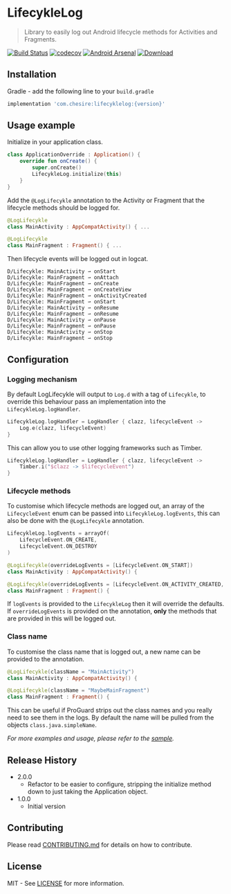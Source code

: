 # LifecykleLog  

> Library to easily log out Android lifecycle methods for Activities and Fragments.

[![Build Status](https://app.bitrise.io/app/fafeb502b668e0c5/status.svg?token=AqJ-aneNiSWPCyEgIdaqpA&branch=master)](https://app.bitrise.io/app/fafeb502b668e0c5)
[![codecov](https://codecov.io/gh/Chesire/LifecykleLog/branch/master/graph/badge.svg)](https://codecov.io/gh/Chesire/LifecykleLog)
[![Android Arsenal](https://img.shields.io/badge/Android%20Arsenal-LifecykleLog-brightgreen.svg?style=flat)](https://android-arsenal.com/details/1/7752)
[![Download](https://api.bintray.com/packages/chesire/LifecykleLog/lifecyklelog/images/download.svg) ](https://bintray.com/chesire/LifecykleLog/lifecyklelog/_latestVersion)


## Installation

Gradle - add the following line to your `build.gradle`

```groovy
implementation 'com.chesire:lifecyklelog:{version}'
```

## Usage example

Initialize in your application class.

```kotlin
class ApplicationOverride : Application() {
    override fun onCreate() {
        super.onCreate()
        LifecykleLog.initialize(this)
    }
}
```

Add the `@LogLifecykle` annotation to the Activity or Fragment that the lifecycle methods should be logged for.

```kotlin
@LogLifecykle
class MainActivity : AppCompatActivity() { ...

@LogLifecykle
class MainFragment : Fragment() { ...
```

Then lifecycle events will be logged out in logcat.

```
D/Lifecykle: MainActivity ⇀ onStart
D/Lifecykle: MainFragment ⇀ onAttach
D/Lifecykle: MainFragment ⇀ onCreate
D/Lifecykle: MainFragment ⇀ onCreateView
D/Lifecykle: MainFragment ⇀ onActivityCreated
D/Lifecykle: MainFragment ⇀ onStart
D/Lifecykle: MainActivity ⇀ onResume
D/Lifecykle: MainFragment ⇀ onResume
D/Lifecykle: MainActivity ⇀ onPause
D/Lifecykle: MainFragment ⇀ onPause
D/Lifecykle: MainActivity ⇀ onStop
D/Lifecykle: MainFragment ⇀ onStop
```

## Configuration

### Logging mechanism
By default LogLifecykle will output to `Log.d` with a tag of `Lifecykle`, to override this behaviour pass an implementation into the `LifecykleLog.logHandler`.

```kotlin
LifecykleLog.logHandler = LogHandler { clazz, lifecycleEvent ->
    Log.e(clazz, lifecycleEvent) 
}
```

This can allow you to use other logging frameworks such as Timber.

```kotlin
LifecykleLog.logHandler = LogHandler { clazz, lifecycleEvent ->
    Timber.i("$clazz -> $lifecycleEvent")
}
```

### Lifecycle methods
To customise which lifecycle methods are logged out, an array of the `LifecycleEvent` enum can be passed into  `LifecykleLog.logEvents`, this can also be done with the `@LogLifecykle` annotation.

```kotlin
LifecykleLog.logEvents = arrayOf(
    LifecycleEvent.ON_CREATE, 
    LifecycleEvent.ON_DESTROY
)

@LogLifecykle(overrideLogEvents = [LifecycleEvent.ON_START])
class MainActivity : AppCompatActivity() {

@LogLifecykle(overrideLogEvents = [LifecycleEvent.ON_ACTIVITY_CREATED, LifecycleEvent.ON_ATTACH])
class MainFragment : Fragment() {
```
If `logEvents` is provided to the `LifecykleLog` then it will override the defaults.  
If `overrideLogEvents` is provided on the annotation, **only** the methods that are provided in this will be logged out.

### Class name
To customise the class name that is logged out, a new name can be provided to the annotation.

```kotlin
@LogLifecykle(className = "MainActivity")
class MainActivity : AppCompatActivity() {

@LogLifecykle(className = "MaybeMainFragment")
class MainFragment : Fragment() {
```

This can be useful if ProGuard strips out the class names and you really need to see them in the logs. By default the name will be pulled from the objects `class.java.simpleName`.

_For more examples and usage, please refer to the [sample](https://github.com/Chesire/LifecykleLog/tree/master/lifecyklelog-sample)._


## Release History

* 2.0.0
	* Refactor to be easier to configure, stripping the initialize method down to just taking the Application object.
* 1.0.0
    * Initial version


## Contributing
Please read [CONTRIBUTING.md](https://github.com/Chesire/LifecykleLog/blob/master/CONTRIBUTING.md) for details on how to contribute.


## License

MIT - See [LICENSE](https://github.com/Chesire/LifecykleLog/blob/master/LICENSE) for more information.
